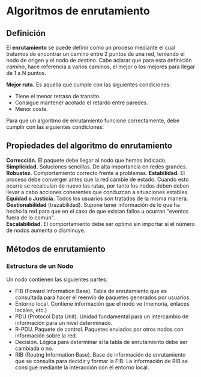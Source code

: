 <!-- Enrutamiento en entornos mixtos de medios de lan -->

# Algoritmos de enrutamiento

## Definición

El **enrutamiento** se puede definir como un proceso mediante el cual tratamos de encontrar un camino entre 2 puntos de una red, teniendo el nodo de origen y el nodo de destino. Cabe aclarar que para esta definición *camino*, hace referencia a varios caminos, el mejor o los mejores para llegar de 1 a N puntos.  

**Mejor ruta.**  Es aquella que cumple con las siguientes condiciones:
- Tiene el menor retraso de transito.
- Consigue mantener acotado el retardo entre paredes.
- Menor coste.

Para que un algoritmo de enrutamiento funcione correctamente, debe cumplir con las siguientes condiciones:  
## Propiedades del algoritmo de enrutamiento

**Corrección.** El paquete debe llegar al nodo que hemos indicado.  
**Simplicidad.** Soluciones sencillas. De alta importancia en redes grandes.
**Robustez.** Comportamiento correcto frente a problemas.
**Estabilidad.** El proceso debe converger antes que la red cambie de estado. Cuando esto ocurre se recalculan de nuevo las rutas, por tanto los nodos deben deben llevar a cabo acciones coherentes que conduzcan a situaciones estables.  
**Equidad o Justicia.** Todos los usuarios son tratados de la misma manera.  
**Gestionabilidad** (trazabilidad). Supone tener información de lo que ha hecho la red para que en el caso de que existan fallos u ocurran "eventos fuera de lo común".  
**Escalabilidad.** El comportamiento debe ser optimo sin importar si el número de nodos aumenta o disminuye.

## Métodos de enrutamiento

### Estructura de un Nodo
Un nodo contienen las siguientes partes:
- FIB (Foward Information Base). Tabla de enrutamiento que es consultada para hacer el reenvío de paquetes generados por usuarios.
-   Entorno local. Contiene información que el nodo ve (memoria, enlaces locales, etc.)
- PDU (Protocol Data Unit). Unidad fundamental para un intercambio de información para un nivel determinado.
- R-PDU. Paquete de control. Paquetes enviados por otros nodos con información sobre la red.
- Decisión. Lógica para determinar si la tabla  de enrutamiento debe ser cambiada o no.
- RIB (Routng Information Base). Base de información de enrutamiento que se consulta para decidir  y formar la FIB. La información de RIB se consigue mediante la interacción con el entorno local.

